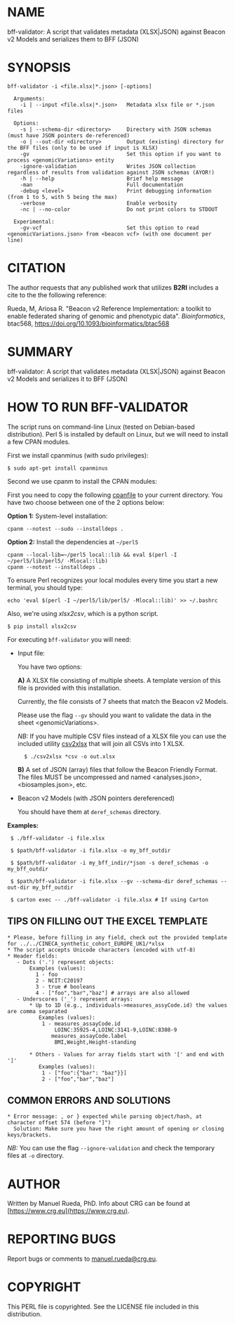 # NAME

bff-validator: A script that validates metadata (XLSX|JSON) against Beacon v2 Models and serializes them to BFF (JSON)

# SYNOPSIS

    bff-validator -i <file.xlsx|*.json> [-options]

      Arguments:
        -i | --input <file.xlsx|*.json>   Metadata xlsx file or *.json files

      Options:
        -s | --schema-dir <directory>     Directory with JSON schemas (must have JSON pointers de-referenced)
        -o | --out-dir <directory>        Output (existing) directory for the BFF files (only to be used if input is XLSX)
        -gv                               Set this option if you want to process <genomicVariations> entity
        -ignore-validation                Writes JSON collection regardless of results from validation against JSON schemas (AYOR!)
        -h | --help                       Brief help message
        -man                              Full documentation
        -debug <level>                    Print debugging information (from 1 to 5, with 5 being the max)
        -verbose                          Enable verbosity
        -nc | --no-color                  Do not print colors to STDOUT

      Experimental:
        -gv-vcf                           Set this option to read <genomicVariations.json> from <beacon vcf> (with one document per line)

# CITATION

The author requests that any published work that utilizes **B2RI** includes a cite to the the following reference:

Rueda, M, Ariosa R. "Beacon v2 Reference Implementation: a toolkit to enable federated sharing of genomic and phenotypic data". _Bioinformatics_, btac568, https://doi.org/10.1093/bioinformatics/btac568

# SUMMARY

bff-validator: A script that validates metadata (XLSX|JSON) against Beacon v2 Models and serializes it to BFF (JSON)

# HOW TO RUN BFF-VALIDATOR

The script runs on command-line Linux (tested on Debian-based distribution). Perl 5 is installed by default on Linux, 
but we will need to install a few CPAN modules.

First we install cpanminus (with sudo privileges):

    $ sudo apt-get install cpanminus

Second we use cpanm to install the CPAN modules:

First you need to copy the following [cpanfile](https://raw.githubusercontent.com/mrueda/beacon2-ri-tools/main/cpanfile) to your current directory.  You have two choose between one of the 2 options below:

**Option 1:** System-level installation:

    cpanm --notest --sudo --installdeps .

**Option 2:** Install the dependencies at `~/perl5`

    cpanm --local-lib=~/perl5 local::lib && eval $(perl -I ~/perl5/lib/perl5/ -Mlocal::lib)
    cpanm --notest --installdeps .

To ensure Perl recognizes your local modules every time you start a new terminal, you should type:

    echo 'eval $(perl -I ~/perl5/lib/perl5/ -Mlocal::lib)' >> ~/.bashrc

Also, we're using _xlsx2csv_, which is a python script. 

    $ pip install xlsx2csv

For executing `bff-validator` you will need:

- Input file:

    You have two options:

    **A)** A XLSX file consisting of multiple sheets. A template version of this file is provided with this installation.

    Currently, the file consists of 7 sheets that match the Beacon v2 Models.

    Please use the flag `--gv` should you want to validate the data in the sheet &lt;genomicVariations>.

    _NB:_ If you have multiple CSV files instead of a XLSX file you can use the included utility [csv2xlsx](https://github.com/EGA-archive/beacon2-ri-tools/blob/main/utils/models2xlsx/csv2xlsx) that will join all CSVs into 1 XLSX.

        $ ./csv2xlsx *csv -o out.xlsx

    **B)** A set of JSON (array) files that follow the Beacon Friendly Format. The files MUST be uncompressed and named &lt;analyses.json>, &lt;biosamples.json>, etc.

- Beacon v2 Models (with JSON pointers dereferenced)

    You should have them at `deref_schemas` directory.

**Examples:**

     $ ./bff-validator -i file.xlsx

     $ $path/bff-validator -i file.xlsx -o my_bff_outdir

     $ $path/bff-validator -i my_bff_indir/*json -s deref_schemas -o my_bff_outdir 

     $ $path/bff-validator -i file.xlsx --gv --schema-dir deref_schemas --out-dir my_bff_outdir
    
     $ carton exec -- ./bff-validator -i file.xlsx # If using Carton

## TIPS ON FILLING OUT THE EXCEL TEMPLATE

    * Please, before filling in any field, check out the provided template for ../../CINECA_synthetic_cohort_EUROPE_UK1/*xlsx
    * The script accepts Unicode characters (encoded with utf-8)
    * Header fields: 
       - Dots ('.') represent objects: 
           Examples (values):
             1 - foo
             2 - NCIT:C20197
             3 - true # booleans
             4 - ["foo","bar","baz"] # arrays are also allowed
       - Underscores ('_') represent arrays: 
           * Up to 1D (e.g., individuals->measures_assyCode.id) the values are comma separated
              Examples (values):
               1 - measures_assayCode.id
                   LOINC:35925-4,LOINC:3141-9,LOINC:8308-9
                  measures_assayCode.label
                   BMI,Weight,Height-standing
                   
           * Others - Values for array fields start with '[' and end with ']'
              Examples (values): 
               1 - ["foo":{"bar": "baz"}}]
               2 - ["foo","bar","baz"]

## COMMON ERRORS AND SOLUTIONS

    * Error message: , or } expected while parsing object/hash, at character offset 574 (before "]")
      Solution: Make sure you have the right amount of opening or closing keys/brackets.

_NB:_ You can use the flag `--ignore-validation` and check the temporary files at `-o` directory.

# AUTHOR 

Written by Manuel Rueda, PhD. Info about CRG can be found at [https://www.crg.eu](https://www.crg.eu).

# REPORTING BUGS

Report bugs or comments to <manuel.rueda@crg.eu>.

# COPYRIGHT

This PERL file is copyrighted. See the LICENSE file included in this distribution.
